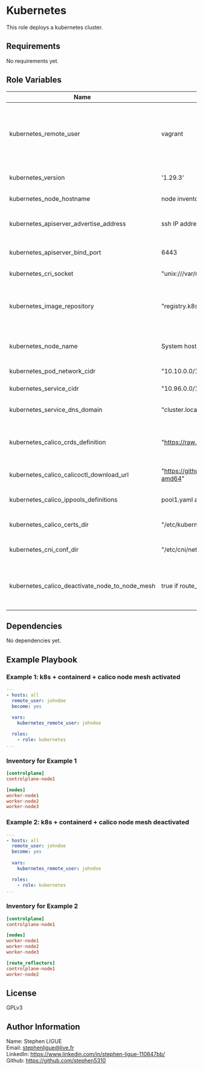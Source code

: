 Kubernetes
==========

This role deploys a kubernetes cluster.

Requirements
------------

No requirements yet.

Role Variables
--------------

| Name | Default Value | Description |
| ---  | ---           | ---         |
| kubernetes_remote_user | vagrant | User used to connect to virtual machines.<br>Must have sudo without password rights
| kubernetes_version | '1.29.3' | Kubernetes version to install
| kubernetes_node_hostname | node inventory hostname | Hostname of the node
| kubernetes_apiserver_advertise_address | ssh IP address of the first controlplane node | Kubernetes api server listen IP address
| kubernetes_apiserver_bind_port | 6443 | Kubernetes api server listen port
| kubernetes_cri_socket | "unix:///var/run/containerd/containerd.sock" | CRI socket to connect to
| kubernetes_image_repository | "registry.k8s.io" | Registry used to download images of kubernetes control plane components 
| kubernetes_node_name | System hostname of the node | Name of the cluster node as defined in etcd
| kubernetes_pod_network_cidr | "10.10.0.0/16" | cidr used by pods
| kubernetes_service_cidr | "10.96.0.0/12" | cidr used by services
| kubernetes_service_dns_domain | "cluster.local" | DNS domain used by services
| kubernetes_calico_crds_definition | "https://raw.githubusercontent.com/projectcalico/calico/v3.27.2/manifests/crds.yaml" | Definition file for calico custom resource definitions
| kubernetes_calico_calicoctl_download_url | "https://github.com/projectcalico/calico/releases/latest/download/calicoctl-linux-amd64" | URL to download calicoctl
| kubernetes_calico_ippools_definitions | pool1.yaml and pool2.yaml files in role files | Calico IP pools definitions
| kubernetes_calico_certs_dir | "/etc/kubernetes/pki" | Directory to store calico certificates
| kubernetes_cni_conf_dir | "/etc/cni/net.d" | Directory for cni configurations
| kubernetes_calico_deactivate_node_to_node_mesh | true if route_reflectors has more than one node in inventory, else false | Used to determine if calico node to node mesh should be deactivated

Dependencies
------------

No dependencies yet.

Example Playbook
----------------

### Example 1: k8s + containerd + calico node mesh activated

```yaml
---
- hosts: all
  remote_user: johndoe
  become: yes
  
  vars:
    kubernetes_remote_user: johndoe

  roles:
    - role: kubernetes
...
```

### Inventory for Example 1

```ini
[controlplane]
controlplane-node1

[nodes]
worker-node1
worker-node2
worker-node3
```

### Example 2: k8s + containerd + calico node mesh deactivated

```yaml
---
- hosts: all
  remote_user: johndoe
  become: yes
  
  vars:
    kubernetes_remote_user: johndoe

  roles:
    - role: kubernetes
...
```

### Inventory for Example 2

```ini
[controlplane]
controlplane-node1

[nodes]
worker-node1
worker-node2
worker-node3

[route_reflectors]
controlplane-node1
worker-node2
```

License
-------

GPLv3

Author Information
------------------

Name: Stephen LIGUE<br>
Email: stephenligue@live.fr<br>
LinkedIn: https://www.linkedin.com/in/stephen-ligue-110847bb/<br>
Github: https://github.com/stephen5310<br>
